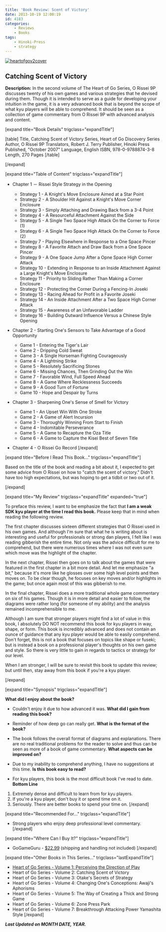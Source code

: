 ```yaml
---
title: 'Book Review: Scent of Victory'
date: 2013-10-19 12:00:19
id: 4183
categories:
	- Reviews
	- Books
tags:
	- Hinoki-Press
	- strategy
---
```


[![heartofgov2cover](http://www.bengozen.com/wp-content/uploads/2013/10/heartofgov2cover.jpg)](http://www.bengozen.com/wp-content/uploads/2013/10/heartofgov2cover.jpg)

## Catching Scent of Victory

**Description:** In the second volume of The Heart of Go Series, O Rissei 9P discusses twenty of his own games and various strategies that he devised during them. Though it is intended to serve as a guide for developing your intuition in the game, it is a very advanced book that is beyond the scope of what kyu players will be able to comprehend. It should be seen as a collection of game commentary from O Rissei 9P with advanced analysis and content.

<!--more-->

[expand title="Book Details" trigclass="expandTitle"]

[table]
Title, Catching Scent of Victory
Series, Heart of Go Discovery Series
Author, O Rissei 9P
Translators, Robert J. Terry
Publisher, Hinoki Press
Published, "October 2007"
Language, English
ISBN, 978-0-9788874-3-8
Length, 270 Pages
[/table]

[/expand]

[expand title="Table of Content" trigclass="expandTitle"]

*   Chapter 1 － Rissei Style Strategy in the Opening

	*   Strategy 1 - A Knight's Move Enclosure Aimed at a Star Point
	*   Strategy 2 - A Shoulder Hit Against a Knight's Move Corner Enclosure
	*   Strategy 3 - Simply Attaching and Drawing Back from a 3-4 Point
	*   Strategy 4 - A Resourceful Attachment Against the Side
	*   Strategy 5 - A Single Two Space High Attack On the Corner to Force (1)
	*   Strategy 6 - A Single Two Space High Attack On the Corner to Force (2)
	*   Strategy 7 - Playing Elsewhere in Response to a One Space Pincer
	*   Strategy 8 - A Favorite Attach and Draw Back from a One Space Pincer
	*   Strategy 9 - A One Space Jump After a Opne Space High Corner Attack
	*   Strategy 10 - Extending in Response to an Inside Attachment Against a Large Knight's Move Enclosure
	*   Strategy 11 - Priority to Sliding Rather Than Making a Corner Enclosure
	*   Strategy 12 - Protecting the Corner During a Fencing-In Joseki
	*   Strategy 13 - Racing Ahead for Profit in a Favorite Joseki
	*   Strategy 14 - An Inside Attachment After a Two Space High Corner Attack
	*   Strategy 15 - Awareness of an Unfavorable Ladder
	*   Strategy 16 - Building Outward Influence Versus a Chinese Style Opening

*   Chapter 2 - Starting One's Sensors to Take Advantage of a Good Opportunity

	*   Game 1 - Entering the Tiger's Lair
	*   Game 2 - Dripping Cold Sweat
	*   Game 3 - A Single Horseman Fighting Courageously
	*   Game 4 - A Lightning Strike
	*   Game 5 - Resolutely Sacrificing Stones
	*   Game 6 - Missing Chances, Then Grinding Out the Win
	*   Game 7 - Favorable Wind, Full Speed Ahead
	*   Game 8 - A Game Where Recklessness Succeeds
	*   Game 9 - A Good Turn of Fortune
	*   Game 10 - Hope and Despair by Turns

*   Chapter 3 - Sharpening One's Sense of Smell for Victory

	*   Game 1 - An Upset Win With One Stroke
	*   Game 2 - A Game of Alert Incursion
	*   Game 3 - Thoroughly Winning From Start to Finish
	*   Game 4 - Indomitable Perseverance
	*   Game 5 - A Game to Recapture the Oza Title
	*   Game 6 - A Game to Capture the Kisei Best of Seven Title

*   Chapter 4 - O Rissei Go Record
[/expand]

[expand title="Before I Read This Book..." trigclass="expandTitle"]

Based on the title of the book and reading a bit about it, I expected to get some advice from O Rissei on how to "catch the scent of victory." Didn't have too high expectations, but was hoping to get a tidbit or two out of it.

[/expand]

[expand title="My Review" trigclass="expandTitle" expanded="true"]

To preface this review, I want to be emphasize the fact that **I am a weak SDK kyu player at the time I read this book.** Please keep that in mind when reading the following review.

The first chapter discusses sixteen different strategies that O Rissei used in his own games. And although I'm sure that what he is writing about is interesting and useful for professionals or strong dan players, I felt like I was reading gibberish the entire time. Not only was the advice difficult for me to comprehend, but there were numerous times where I was not even sure which move was the highlight of the chapter.

In the next chapter, Rissei then goes on to talk about the games that were featured in the first chapter in a bit more detail. And let me emphasize "a bit," because it's more like he glosses over some high level points and then moves on. To be clear though, he focuses on key moves and/or highlights in the game; but once again most of this was gibberish to me.

In the final chapter, Rissei does a more traditional whole game commentary on six of his games. Though it is in more detail and easier to follow, the diagrams were rather long (for someone of my ability) and the analysis remained incomprehensible to me.

Although I am sure that stronger players might find a lot of value in this book, I absolutely DO NOT recommend this book for kyu players in way, shape, or form. This book is incredibly advanced and does not contain an ounce of guidance that any kyu player would be able to easily comprehend. Don't forget, this is not a book that focuses on topics like shape or fuseki; but is instead a book on a professional player's thoughts on his own game and style. So there is very little to gain in regards to tactics or strategy for our level.

When I am stronger, I will be sure to revisit this book to update this review; but until then, stay away from this book if you're a kyu player.

[/expand]

[expand title="Synopsis" trigclass="expandTitle"]

**What did I enjoy about the book?**

*   Couldn't enjoy it due to how advanced it was.
**What did I gain from reading this book?**

*   Reminder of how deep go can really get.
**What is the format of the book?**

*   The book follows the overall format of diagrams and explanations. There are no real traditional problems for the reader to solve and thus can be seen as more of a book of game commentary.
**What aspects can be improved on?**

*   Due to my inability to comprehend anything, I have no suggestions at this time.
**Is this book easy to read?**

*   For kyu players, this book is the most difficult book I've read to date.
**Bottom Line**

1.  Extremely dense and difficult to learn from for kyu players.
2.  If you're a kyu player, don't buy it or spend time on it.
3.  Seriously. There are better books to spend your time on.
[/expand]

[expand title="Recommended For..." trigclass="expandTitle"]

*   Strong players who enjoy deep professional level commentary.
[/expand]

[expand title="Where Can I Buy It?" trigclass="expandTitle"]

*   GoGameGuru - [$22.99](http://shop.gogameguru.com/catching-scent-of-victory/?acc=e4da3b7fbbce2345d7772b0674a318d5) (shipping and handling not included)
[/expand]

[expand title="Other Books in This Series..." trigclass="lastExpandTitle"]

*   [Heart of Go Series - Volume 1: Perceiving the Direction of Play](http://www.bengozen.com/book-review-perceiving-direction-play/ "Book Review: Perceiving the Direction of Play")
*   Heart of Go Series - Volume 2: Catching Scent of Victory
*   Heart of Go Series - Volume 3: Otake's Secrets of Strategy
*   Heart of Go Series - Volume 4: Changing One's Conceptions: Awaji's Aphorisms
*   Heart of Go Series - Volume 5: The Way of Creating a Thick and Strong Game
*   Heart of Go Series - Volume 6: Zone Press Park
*   Heart of Go Series - Volume 7: Breakthrough Attacking Power Yamashita Style
[/expand]

_**Last Updated on MONTH DATE, YEAR.**_